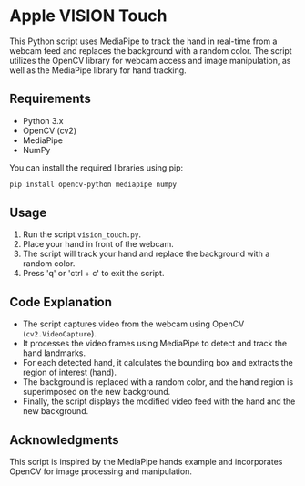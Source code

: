 # Apple VISION Touch

This Python script uses MediaPipe to track the hand in real-time from a webcam feed and replaces the background with a random color. The script utilizes the OpenCV library for webcam access and image manipulation, as well as the MediaPipe library for hand tracking.

## Requirements

- Python 3.x
- OpenCV (cv2)
- MediaPipe
- NumPy

You can install the required libraries using pip:

```bash
pip install opencv-python mediapipe numpy
```

## Usage

1. Run the script `vision_touch.py`.
2. Place your hand in front of the webcam.
3. The script will track your hand and replace the background with a random color.
4. Press 'q' or 'ctrl + c' to exit the script.

## Code Explanation

- The script captures video from the webcam using OpenCV (`cv2.VideoCapture`).
- It processes the video frames using MediaPipe to detect and track the hand landmarks.
- For each detected hand, it calculates the bounding box and extracts the region of interest (hand).
- The background is replaced with a random color, and the hand region is superimposed on the new background.
- Finally, the script displays the modified video feed with the hand and the new background.

## Acknowledgments

This script is inspired by the MediaPipe hands example and incorporates OpenCV for image processing and manipulation.

